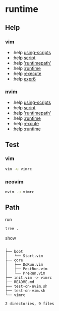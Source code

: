 
# runtime


## Help

### vim

* :help [using-scripts](https://vimhelp.org/repeat.txt.html#using-scripts)
* :help [script](https://vimhelp.org/usr_41.txt.html#script)
* :help ['runtimepath'](https://vimhelp.org/options.txt.html#'runtimepath')
* :help [:runtime](https://vimhelp.org/repeat.txt.html#:runtime)
* :help [:execute](https://vimhelp.org/eval.txt.html#:execute)
* :help [expr6](https://vimhelp.org/eval.txt.html#expr6)

### nvim

* :help [using-scripts](https://neovim.io/doc/user/repeat.html#using-scripts)
* :help [script](https://neovim.io/doc/user/usr_41.html#script)
* :help ['runtimepath'](https://neovim.io/doc/user/options.html#'runtimepath')
* :help [:runtime](https://neovim.io/doc/user/repeat.html#:runtime)
* :help [:excute](https://neovim.io/doc/user/eval.html#:execute)
* :help [:runtime](https://neovim.io/doc/user/repeat.html#:runtime)


## Test

### vim


``` sh
vim -u vimrc
```

### neovim

``` sh
nvim -u vimrc
```


## Path

run

``` sh
tree .
```

show


```
.
├── boot
│   └── Start.vim
├── core
│   ├── DoRun.vim
│   ├── PostRun.vim
│   └── PreRun.vim
├── init.vim -> vimrc
├── README.md
├── test-on-nvim.sh
├── test-on-vim.sh
└── vimrc

2 directories, 9 files
```
